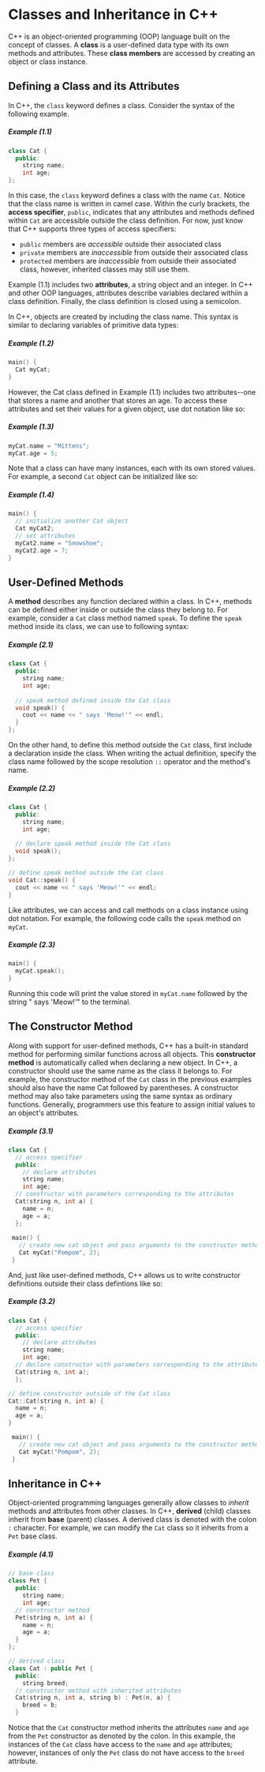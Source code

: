 # Classes and Inheritance in C++
C++ is an object-oriented programming (OOP) language built on the concept of classes. A **class** is a
user-defined data type with its own methods and attributes. These **class members** are accessed by 
creating an object or class instance. 

## Defining a Class and its Attributes

In C++, the ```class``` keyword defines a class. Consider the syntax of the following example.

##### Example (1.1)
```c++
class Cat {
  public:
    string name;
    int age;
};
```
In this case, the ```class``` keyword defines a class with the name ```Cat```. Notice that the class name is
written in camel case. Within the curly brackets, the **access specifier**, ```public```, indicates that any attributes 
and methods defined within ```Cat``` are accessible outside the class definition. For now, just know that C++ supports three types of access specifiers:
* `public`    members are _accessible_ outside their associated class
* `private`   members are _inaccessible_ from outside their associated class
* `protected` members are _inaccessible_ from outside their associated class, however, inherited classes may still use them. 

Example (1.1) includes two **attributes**,
a string object and an integer. In C++ and other OOP languages, attributes describe variables declared withiin a class definition. 
Finally, the class definition is closed using a semicolon.

In C++, objects are created by including the class name. This syntax is similar to declaring variables of primitive data types:
##### Example (1.2)
```c++
main() {
  Cat myCat;
}
```
However, the Cat class defined in Example (1.1) includes two attributes--one that stores a name and another that stores an age.
To access these attributes and set their values for a given object, use dot notation like so:
##### Example (1.3)
```c++
myCat.name = "Mittens";
myCat.age = 5;
```
Note that a class can have many instances, each with its own stored values. For example, a second `Cat` object can be initialized like so:
##### Example (1.4)
```c++
main() {
  // initialize another Cat object
  Cat myCat2;
  // set attributes
  myCat2.name = "Snowshoe";
  myCat2.age = 7;
}
```
## User-Defined Methods 
A **method** describes any function declared within a class. In C++, methods can be defined either inside or outside the 
class they belong to. For example, consider a ```Cat``` class method named ```speak```. To define the ```speak``` method
inside its class, we can use to following syntax:
##### Example (2.1)
```c++
class Cat {
  public:
    string name;
    int age;
  
  // speak method defined inside the Cat class
  void speak() {
    cout << name << " says 'Meow!'" << endl;
  }
};
```
On the other hand, to define this method outside the ```Cat``` class, first include a declaration inside the class. When 
writing the actual definition, specify the class name followed by the scope resolution ```::``` operator and the method's name.
##### Example (2.2)
```c++
class Cat {
  public:
    string name;
    int age;
  
  // declare speak method inside the Cat class
  void speak();
};

// define speak method outside the Cat class
void Cat::speak() {
  cout << name << " says 'Meow!'" << endl;
}
```
Like attributes, we can access and call methods on a class instance using dot notation. For example, the following code calls the 
```speak``` method on ```myCat```.
##### Example (2.3)
```c++
main() {
  myCat.speak();
}
```
Running this code will print the value stored in ```myCat.name``` followed by the string " says 'Meow!'" to the terminal. 

## The Constructor Method
Along with support for user-defined methods, C++ has a built-in standard method for performing similar functions across all objects. This **constructor method** is automatically called when declaring a new object. In C++, a constructor should use the same name as the class it belongs to. For example, the constructor method of the `Cat` class in the previous examples should also have the name Cat followed by parentheses. A constructor method may also take parameters using the same syntax as ordinary functions. Generally, programmers use this feature to assign initial values to an object's attributes.
##### Example (3.1)
```c++
class Cat {
  // access specifier
  public:
    // declare attributes
    string name;
    int age;
  // constructor with parameters corresponding to the attributes
  Cat(string n, int a) {
    name = n;
    age = a;
  };
 
 main() {
   // create new cat object and pass arguments to the constructor method
   Cat myCat("Pompom", 2);
 }
```
And, just like user-defined methods, C++ allows us to write constructor definitions outside their class defintions like so:
##### Example (3.2)
```c++
class Cat {
  // access specifier
  public:
    // declare attributes
    string name;
    int age;
  // declare constructor with parameters corresponding to the attributes
  Cat(string n, int a);
  };

// define constructor outside of the Cat class
Cat::Cat(string n, int a) {
  name = n;
  age = a;
}

 main() {
   // create new cat object and pass arguments to the constructor method
   Cat myCat("Pompom", 2);
 }
```

## Inheritance in C++
Object-oriented programming languages generally allow classes to _inherit_ methods and attributes from other classes. In C++, **derived** (child) classes inherit from **base** (parent) classes. A derived class is denoted with the colon `:` character. For example, we can modify the `Cat` class so it inherits from a `Pet` base class.
##### Example (4.1)
```c++
// base class
class Pet {
  public:
    string name;
    int age;
  // constructor method
  Pet(string n, int a) {
    name = n;
    age = a;
  }
};

// derived class
class Cat : public Pet {
  public:
    string breed;
  // constructor method with inherited attributes
  Cat(string n, int a, string b) : Pet(n, a) {
    breed = b;
  } 
```
Notice that the `Cat` constructor method inherits the attributes `name` and `age` from the `Pet` constructor as denoted by the colon. In this example, the instances of the `Cat` class have access to the `name` and `age` attributes; however, instances of only the `Pet` class do not have access to the `breed` attribute.  




